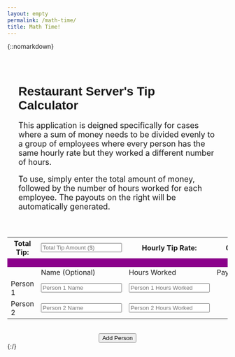 ```yaml
---
layout: empty
permalink: /math-time/
title: Math Time!
---
```


{::nomarkdown}
<head>
  <!-- <link href="https://cdn.jsdelivr.net/npm/bootstrap@5.1.3/dist/css/bootstrap.min.css" rel="stylesheet" integrity="sha384-1BmE4kWBq78iYhFldvKuhfTAU6auU8tT94WrHftjDbrCEXSU1oBoqyl2QvZ6jIW3" crossorigin="anonymous"> -->
	<link rel="stylesheet" href="/assets/css/main.css">
	<script src="/assets/js/math-time.js"></script>
</head>
<body>
  <div style="margin: 0 auto;max-width: 1000px;padding: 5%;">
    <h1 style='font-family: "Lora", sans-serif;'>Restaurant Server's Tip Calculator</h1>
    <p style='font-size: large;'>This application is deigned specifically for cases where a sum of money needs to be divided evenly to a group of employees where every person has the same hourly rate but they worked a different number of hours.</p>
    <p style='font-size: large;'>To use, simply enter the total amount of money, followed by the number of hours worked for each employee. The payouts on the right will be automatically generated.</p>
  </div>
  <table class="math-time math-time__table">
    <tr class="math-time__header-row">
      <th>Total Tip:</th>
      <th><input placeholder="Total Tip Amount ($)" id="total-tip"></input></th>
      <th>Hourly Tip Rate:</th>
      <th id="hourly">0</th>
    </tr>
    <tr class="math-time__row" style="background-color: darkmagenta;height: 20px;">
      <td></td>
      <td></td>
      <td></td>
      <td></td>
    </tr>
    <tr class="math-time__row">
      <td></td>
      <td>Name (Optional)</td>
      <td>Hours Worked</td>
      <td>Payout</td>
    </tr>
    <tr class="person math-time__row" id="person-1">
      <td>Person 1</td>
      <td><input class="name" placeholder="Person 1 Name"></input></td>
      <td><input class="hours" placeholder="Person 1 Hours Worked"></input></td>
      <td class="payout"></td>
    </tr>
    <tr class="person math-time__row" id="person-2">
      <td>Person 2</td>
      <td><input class="name" placeholder="Person 2 Name"></input></td>
      <td><input class="hours" placeholder="Person 2 Hours Worked"></input></td>
      <td class="payout"></td>
    </tr>
  </table>
  <br />
  <div style="width: 100%; display: flex; justify-content: center">
    <button id="add-person" class="math-time__add-person" type="button">Add Person</button>
  </div>
</body>
{:/}

